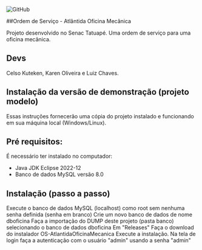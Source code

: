 ![GitHub](https://img.shields.io/github/license/karenoliveiraw/portfolio-java?style=for-the-badge)

##Ordem de Serviço - Atlântida Oficina Mecânica

Projeto desenvolvido no Senac Tatuapé. Uma ordem de serviço para uma oficina mecânica.

## Devs
Celso Kuteken, Karen Oliveira e Luiz Chaves.

## Instalação da versão de demonstração (projeto modelo)

Essas instruções fornecerão uma cópia do projeto instalado e funcionando em sua máquina local (Windows/Linux).

## Pré requisitos:

É necessário ter instalado no computador:
- Java JDK Eclipse 2022-12
- Banco de dados MySQL versão 8.0

## Instalação (passo a passo)

Execute o banco de dados MySQL (localhost) como root sem nenhuma senha definida (senha em branco)
Crie um novo banco de dados de nome dboficina
Faça a importação do DUMP deste projeto (pasta banco) selecionando o banco de dados dboficina
Em "Releases" Faça o download do instalador OS-AtlantidaOficinaMecanica
Execute a instalação. Na tela de login faça a autenticação com o usuário "admin" usando a senha "admin"
